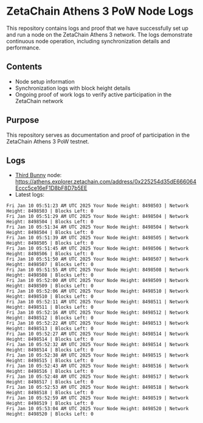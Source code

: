 # ZetaChain Athens 3 PoW Node Logs
This repository contains logs and proof that we have successfully set up and run a node on the ZetaChain Athens 3 network. The logs demonstrate continuous node operation, including synchronization details and performance.

## Contents
- Node setup information
- Synchronization logs with block height details
- Ongoing proof of work logs to verify active participation in the ZetaChain network

## Purpose
This repository serves as documentation and proof of participation in the ZetaChain Athens 3 PoW testnet.

## Logs

- [Third Bunny](https://thirdbunny.xyz/) node: https://athens.explorer.zetachain.com/address/0x225254d35dE666064Eccc5ce16eF1D8bF8D7b5EE
- Latest logs:
```
Fri Jan 10 05:51:23 AM UTC 2025 Your Node Height: 8498503 | Network Height: 8498503 | Blocks Left: 0
Fri Jan 10 05:51:29 AM UTC 2025 Your Node Height: 8498504 | Network Height: 8498504 | Blocks Left: 0
Fri Jan 10 05:51:34 AM UTC 2025 Your Node Height: 8498504 | Network Height: 8498504 | Blocks Left: 0
Fri Jan 10 05:51:39 AM UTC 2025 Your Node Height: 8498505 | Network Height: 8498505 | Blocks Left: 0
Fri Jan 10 05:51:45 AM UTC 2025 Your Node Height: 8498506 | Network Height: 8498506 | Blocks Left: 0
Fri Jan 10 05:51:50 AM UTC 2025 Your Node Height: 8498507 | Network Height: 8498507 | Blocks Left: 0
Fri Jan 10 05:51:55 AM UTC 2025 Your Node Height: 8498508 | Network Height: 8498508 | Blocks Left: 0
Fri Jan 10 05:52:00 AM UTC 2025 Your Node Height: 8498509 | Network Height: 8498509 | Blocks Left: 0
Fri Jan 10 05:52:06 AM UTC 2025 Your Node Height: 8498510 | Network Height: 8498510 | Blocks Left: 0
Fri Jan 10 05:52:11 AM UTC 2025 Your Node Height: 8498511 | Network Height: 8498511 | Blocks Left: 0
Fri Jan 10 05:52:16 AM UTC 2025 Your Node Height: 8498512 | Network Height: 8498512 | Blocks Left: 0
Fri Jan 10 05:52:22 AM UTC 2025 Your Node Height: 8498513 | Network Height: 8498513 | Blocks Left: 0
Fri Jan 10 05:52:27 AM UTC 2025 Your Node Height: 8498514 | Network Height: 8498514 | Blocks Left: 0
Fri Jan 10 05:52:32 AM UTC 2025 Your Node Height: 8498514 | Network Height: 8498514 | Blocks Left: 0
Fri Jan 10 05:52:38 AM UTC 2025 Your Node Height: 8498515 | Network Height: 8498515 | Blocks Left: 0
Fri Jan 10 05:52:43 AM UTC 2025 Your Node Height: 8498516 | Network Height: 8498516 | Blocks Left: 0
Fri Jan 10 05:52:48 AM UTC 2025 Your Node Height: 8498517 | Network Height: 8498517 | Blocks Left: 0
Fri Jan 10 05:52:53 AM UTC 2025 Your Node Height: 8498518 | Network Height: 8498518 | Blocks Left: 0
Fri Jan 10 05:52:59 AM UTC 2025 Your Node Height: 8498519 | Network Height: 8498519 | Blocks Left: 0
Fri Jan 10 05:53:04 AM UTC 2025 Your Node Height: 8498520 | Network Height: 8498520 | Blocks Left: 0
```
